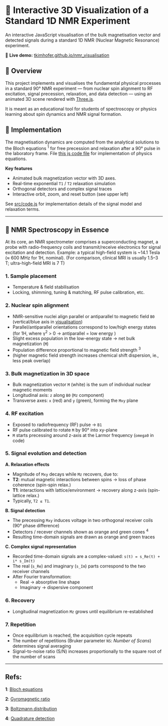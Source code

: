 # 🧲 Interactive 3D Visualization of a Standard 1D NMR Experiment

An interactive JavaScript visualisation of the bulk magnetisation vector and detected signals during a standard 1D NMR (Nuclear Magnetic Resonance) experiment. 

🔗 **Live demo:** [tkimhofer.github.io/nmr_visualisation](https://tkimhofer.github.io/nmr_visualisation/)

## 🎯 Overview
This project implements and visualises the fundamental physical processes in a standard 90° NMR experiment — from nuclear spin alignment to RF excitation, signal precession, relaxation, and data detection — using an animated 3D scene rendered with [Three.js](https://threejs.org/).

It is meant as an educational tool for students of spectroscopy or physics learning about spin dynamics and NMR signal formation.


## 🧩 Implementation

The magnetisation dynamics are computed from the analytical solutions to the Bloch equations  <sup id="bloch">1</sup> for free precession and relaxation after a 90° pulse in the laboratory frame.
File [this js code file](https://github.com/tkimhofer/nmr_visualisation/blob/master/src/code.js) for implementation of physics equations.

**Key features**
- Animated bulk magnetization vector with 3D axes.
- Real-time exponential `T1` / `T2` relaxation simulation
- Orthogonal detectors and complex signal traces
- Interactive orbit, zoom, and reset button (see upper left)


See [src/code.js](https://github.com/tkimhofer/nmr_visualisation/blob/master/src/code.js) for implementation details of the signal model and relaxation terms.

---

## 🧠 NMR Spectroscopy in Essence
At its core, an NMR spectrometer comprises a superconducting magnet, a probe with radio-frequency coils and transmit/receive electronics for signal excitation and detection.
Example: a typical high-field system is ~14.1 Tesla (≈ 600 MHz for 1H, nominal). (For comparison, clinical MRI is usually 1.5–3 T; ultra-high-field MRI is 7 T)
 

### 1. Sample placement
- Temperature & field stabilisation
- Locking, shimming, tuning & matching, RF pulse calibration, etc.

### 2. Nuclear spin alignment
 - NMR-sensitive nuclei align parallel or antiparallel to magnetic field `B0` (vertical/blue axis in [visualisation](https://tkimhofer.github.io/nmr_visualisation/))
 - Parallel/antiparallel orientations correspond to low/high energy states (for 1H, where γ<sup id="gyro">2</sup> > 0  → antiparallel = low energy )
 - Slight excess population in the low-energy state → net bulk magnetization (`M`)
 - Population difference proportional to magnetic field strength <sup id="boltz">3</sup>
 - (higher magnetic field strength increases chemical shift dispersion, ie., less peak overlap)

### 3. Bulk magnetization in 3D space
- Bulk magnetization vector `M` (white) is the sum of individual nuclear magnetic moments  
- Longitudinal axis: `z` along `B0` (`Mz` component)
- Transverse axes: `x` (red) and `y` (green), forming the `Mxy` plane

### 4. RF excitation
- Exposed to radiofrequency (RF) pulse -> `B1`
- RF pulse calibrated to rotate `M` by 90° into xy-plane
- `M` starts precessing around z-axis at the Larmor frequency (`omega0` in code)

### 5. Signal evolution and detection

**A. Relaxation effects**
- Magnitude of `Mxy` decays while `Mz` recovers, due to: 
- **T2**: mutual magnetic interactions between spins → loss of phase coherence (spin-spin relax.)
- **T1**: interactions with lattice/environment → recovery along z-axis (spin-lattice relax.)
- Typically, `T2 ≤ T1`.

**B. Signal detection**
- The precessing `Mxy` induces voltage in two orthogonal receiver coils (90° phase difference)
- Detectors / recever channels shown as orange and green cones <sup id="quad">4</sup>
- Resulting time-domain signals are drawn as orange and green traces

**C. Complex signal representation**
- Recorded time-domain signals are a complex-valued: `s(t) = s_Re(t) + i* s_Im(t)`
- The real (`s_Re`) and imaginary (`s_Im`) parts correspond to the two receiver channels
- After Fourier transformation:
  - Real → absorptive line shape
  - Imaginary → dispersive component
 
### 6. Recovery
- Longitudinal magnetization `Mz` grows until equilibrium re-established

### 7. Repetition
- Once equilibrium is reached, the acquisition cycle repeats 
- The number of repetitions (Bruker parameter `NS`: *Number of Scans*) determines signal averaging
- Signal-to-noise ratio (S/N) increases proportionally to the square root of the number of scans

---


## Refs:
<b id="bloch">1</b>: [Bloch equations](https://chem.libretexts.org/Bookshelves/Physical_and_Theoretical_Chemistry_Textbook_Maps/Supplemental_Modules_(Physical_and_Theoretical_Chemistry)/Spectroscopy/Magnetic_Resonance_Spectroscopies/Nuclear_Magnetic_Resonance/NMR_-_Theory/Bloch_Equations)

<b id="gyro">2</b>: [Gyromagnetic ratio](https://www.kherb.io/docs/nmr_table.html)

<b id="quad">3</b>: [Boltzmann distribution](https://magnetic-resonance.org/ch/02-03.html)

<b id="quad">4</b>: [Quadrature detection](https://en.wikipedia.org/wiki/In-phase_and_quadrature_components)
